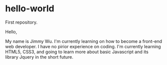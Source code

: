 # hello-world
First repository.

Hello, 

My name is Jimmy Wu. I'm currently learning on how to become a front-end web developer. I have no pirior experience on coding. I'm currently learning HTML5, CSS3, and going to learn more about basic Javascript and its library Jquery in the short future.
